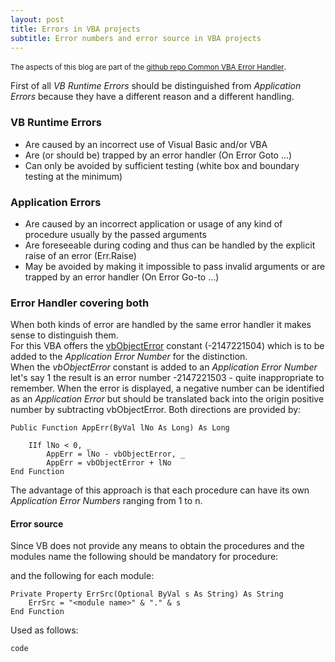 ```yaml
---
layout: post
title: Errors in VBA projects
subtitle: Error numbers and error source in VBA projects
---
```

<small>The aspects of this blog are part of  the [github repo Common VBA Error Handler](https://github.com/warbe-maker/Common-VBA-Error-Handler)</small>. 

First of all _VB Runtime Errors_ should be distinguished from _Application Errors_ because they have a different reason and a different handling.

### VB Runtime Errors 
- Are caused by an incorrect use of Visual Basic and/or VBA
- Are (or should be) trapped by an error handler (On Error Goto ...)
- Can only be avoided by sufficient testing  (white box and boundary testing at the minimum)

### Application Errors
- Are caused by an incorrect application or usage of any kind of procedure usually by the passed arguments
- Are foreseeable during coding and thus can be handled by the explicit raise of an error (Err.Raise)
- May be avoided by making it impossible to pass invalid arguments or are trapped by an error handler (On Error Go-to ...)

### Error Handler covering both
When both kinds of error are handled by the same error handler it makes sense to distinguish them.<br>
For this VBA offers the [vbObjectError](<https://docs.microsoft.com/en-us/dotnet/api/microsoft.visualbasic.constants.vbobjecterror?view=netcore-3.1>) constant (-2147221504) which is to be added to the _Application Error Number_ for the distinction.<br>
When the _vbObjectError_ constant is added to an _Application Error Number_ let's say 1 the result is an error number -2147221503 - quite inappropriate to remember. When the error is displayed, a negative number can be identified as an _Application Error_ but should be translated back into the origin positive number by subtracting vbObjectError. Both directions are provided by:
```vbscript
Public Function AppErr(ByVal lNo As Long) As Long

    IIf lNo < 0, _
        AppErr = lNo - vbObjectError, _
        AppErr = vbObjectError + lNo
End Function
```
The advantage of this approach is that each procedure can have its own _Application Error Numbers_ ranging from 1 to n.

#### Error source
Since VB does not provide any means to obtain the procedures and the modules name the following should be mandatory for procedure:

and the following for each module:
```vbscript
Private Property ErrSrc(Optional ByVal s As String) As String
    ErrSrc = "<module name>" & "." & s
End Function
```
Used as follows:
```vbscript
code
```
